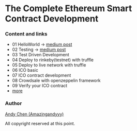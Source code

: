 # The Complete Ethereum Smart Contract Development

### Content and links
- 01 HelloWorld -> [medium post](https://medium.com/etherereum-salon/hello-ethereum-solan-contract-4643118a6119)
- 02 Testing -> [medium post](https://medium.com/etherereum-salon/eth-testing-472c2f73b4c3)
- 03 Test Driven Development
- 04 Deploy to rinkeby(testnet) with truffle
- 05 Deploy to live network with truffle
- 06 ICO basic
- 07 ICO contract development
- 08 Crowdsale with openzeppelin framework
- 09 Verify your ICO contract
- [more](https://github.com/amazingandyyy/complete-ethereum-smart-contract-tutorials/issues/1)

### Author
[Andy Chen (Amazingandyyy)](https://github.com/amazingandyyy)


All copyright reserved at this point.
